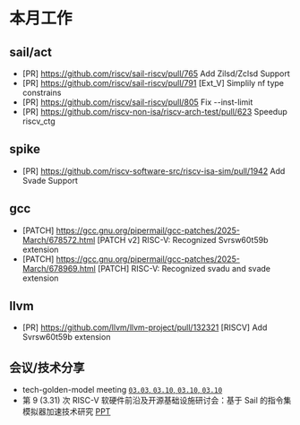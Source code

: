 # 本月工作

## sail/act

- \[PR\] <https://github.com/riscv/sail-riscv/pull/765> Add Zilsd/Zclsd Support
- \[PR\] <https://github.com/riscv/sail-riscv/pull/791> \[Ext_V\] Simplily nf type constrains
- \[PR\] <https://github.com/riscv/sail-riscv/pull/805> Fix --inst-limit
- \[PR\] <https://github.com/riscv-non-isa/riscv-arch-test/pull/623> Speedup riscv_ctg

## spike

- \[PR\] <https://github.com/riscv-software-src/riscv-isa-sim/pull/1942> Add Svade Support

## gcc

- \[PATCH\] <https://gcc.gnu.org/pipermail/gcc-patches/2025-March/678572.html> \[PATCH v2\] RISC-V: Recognized Svrsw60t59b extension
- \[PATCH\] <https://gcc.gnu.org/pipermail/gcc-patches/2025-March/678969.html> \[PATCH\] RISC-V: Recognized svadu and svade extension

## llvm

- \[PR\] <https://github.com/llvm/llvm-project/pull/132321> \[RISCV\] Add Svrsw60t59b extension

## 会议/技术分享

- tech-golden-model meeting [`03.03`, `03.10`, `03.10`, `03.10`](https://docs.google.com/document/d/1f9ihMT8vcmgijmvebMiHttwSbw9eY_MKkR9ea3CNFCg)
- 第 9 (3.31) 次 RISC-V 软硬件前沿及开源基础设施研讨会：基于 Sail 的指令集模拟器加速技术研究 [PPT](https://github.com/trdthg/plct/blob/main/outcome/202503/Pydrofoil.pdf)

